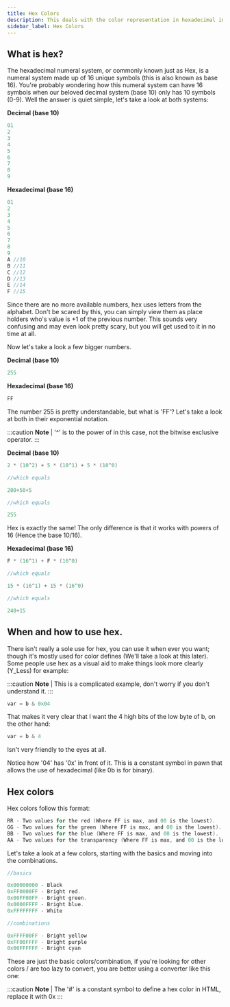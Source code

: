 ```yaml
---
title: Hex Colors
description: This deals with the color representation in hexadecimal in SAMP.
sidebar_label: Hex Colors
---
```


## What is hex?

The hexadecimal numeral system, or commonly known just as Hex, is a numeral system made up of 16 unique symbols (this is also known as base 16). You're probably wondering how this numeral system can have 16 symbols when our beloved decimal system (base 10) only has 10 symbols (0-9). Well the answer is quiet simple, let's take a look at both systems:

**Decimal (base 10)**

```c
01
2
3
4
5
6
7
8
9
```

**Hexadecimal (base 16)**

```c
01
2
3
4
5
6
7
8
9
A //10
B //11
C //12
D //13
E //14
F //15
```

Since there are no more available numbers, hex uses letters from the alphabet. Don't be scared by this, you can simply view them as place holders who's value is +1 of the previous number. This sounds very confusing and may even look pretty scary, but you will get used to it in no time at all.

Now let's take a look a few bigger numbers.

**Decimal (base 10)**

```c
255
```

**Hexadecimal (base 16)**

```c
FF
```

The number 255 is pretty understandable, but what is 'FF'? Let's take a look at both in their exponential notation.

:::caution
**Note** | '^' is to the power of in this case, not the bitwise exclusive operator.
:::

**Decimal (base 10)**

```c
2 * (10^2) + 5 * (10^1) + 5 * (10^0)

//which equals

200+50+5

//which equals

255
```

Hex is exactly the same! The only difference is that it works with powers of 16 (Hence the base 10/16).

**Hexadecimal (base 16)**

```c
F * (16^1) + F * (16^0)

//which equals

15 * (16^1) + 15 * (16^0)

//which equals

240+15
```

## When and how to use hex.

There isn't really a sole use for hex, you can use it when ever you want; though it's mostly used for color defines (We'll take a look at this later). Some people use hex as a visual aid to make things look more clearly (Y_Less) for example:

:::caution
**Note** | This is a complicated example, don't worry if you don't understand it.
:::

```c
var = b & 0x04
```

That makes it very clear that I want the 4 high bits of the low byte of b, on the other hand:

```c
var = b & 4
```

Isn't very friendly to the eyes at all.

Notice how '04' has '0x' in front of it. This is a constant symbol in pawn that allows the use of hexadecimal (like 0b is for binary).

## Hex colors

Hex colors follow this format:

```c
RR - Two values for the red (Where FF is max, and 00 is the lowest).
GG - Two values for the green (Where FF is max, and 00 is the lowest).
BB - Two values for the blue (Where FF is max, and 00 is the lowest).
AA - Two values for the transparency (Where FF is max, and 00 is the lowest).
```

Let's take a look at a few colors, starting with the basics and moving into the combinations.

```c
//basics

0x00000000 - Black
0xFF0000FF - Bright red.
0x00FF00FF - Bright green.
0x0000FFFF - Bright blue.
0xFFFFFFFF - White

//combinations

0xFFFF00FF - Bright yellow
0xFF00FFFF - Bright purple
0x00FFFFFF - Bright cyan
```

These are just the basic colors/combination, if you're looking for other colors / are too lazy to convert, you are better using a converter like this one:

:::caution
**Note** | The '#' is a constant symbol to define a hex color in HTML, replace it with 0x
:::
